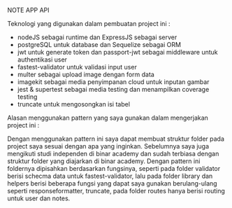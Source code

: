 NOTE APP API

Teknologi yang digunakan dalam pembuatan project ini :
- nodeJS sebagai runtime dan ExpressJS sebagai server
- postgreSQL untuk database dan Sequelize sebagai ORM
- jwt untuk generate token dan passport-jwt sebagai middleware untuk authentikasi user
- fastest-validator untuk validasi input user
- multer sebagai upload image dengan form data
- imagekit sebagai media penyimpanan cloud untuk inputan gambar
- jest & supertest sebagai media testing dan menampilkan coverage testing
- truncate untuk mengosongkan isi tabel

Alasan menggunakan pattern yang saya gunakan dalam mengerjakan project ini :

Dengan menggunakan pattern ini saya dapat membuat struktur folder pada project saya sesuai dengan apa yang inginkan. Sebelumnya saya juga mengikuti studi independen di binar academy dan sudah terbiasa dengan struktur folder yang diajarkan di binar academy. Dengan pattern ini foldernya dipisahkan berdasarkan fungsinya, seperti pada folder validator berisi schecma data untuk fastest-validator, lalu pada folder library dan helpers berisi beberapa fungsi yang dapat saya gunakan berulang-ulang seperti responseformatter, truncate, pada folder routes hanya berisi routing untuk user dan notes.

